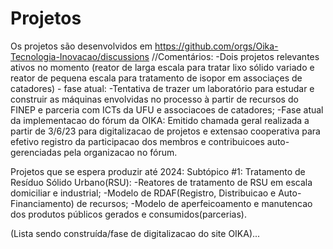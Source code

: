 # Projetos

Os projetos são desenvolvidos em https://github.com/orgs/Oika-Tecnologia-Inovacao/discussions
//Comentários:
  -Dois projetos relevantes ativos no momento (reator de larga escala para tratar lixo sólido variado e reator de pequena escala para tratamento de isopor em associaçes de catadores) - fase atual: -Tentativa de trazer um laboratório para estudar e construir as máquinas envolvidas no processo à partir de recursos do FINEP e parceria com ICTs da UFU e associacoes de catadores;
  -Fase atual da implementacao do fórum da OIKA: Emitido chamada geral realizada a partir de 3/6/23 para digitalizacao de projetos e extensao cooperativa para efetivo registro da participacao dos membros e contribuicoes auto-gerenciadas pela organizacao no fórum.
  
 
  
  Projetos que se espera produzir até 2024:
  Subtópico #1: Tratamento de Resíduo Sólido Urbano(RSU):
    -Reatores de tratamento de RSU em escala domiciliar e industrial;
    -Modelo de RDAF(Registro, Distribuicao e Auto-Financiamento) de recursos;
    -Modelo de aperfeicoamento e manutencao dos produtos públicos gerados e consumidos(parcerias).
 
 (Lista sendo construída/fase de digitalizacao do site OIKA)...
